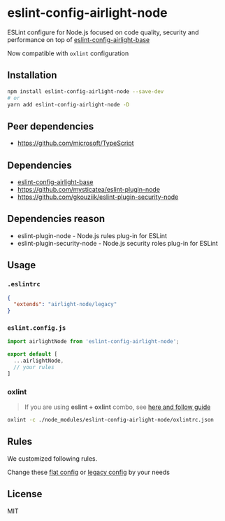# eslint-config-airlight-node

ESLint configure for Node.js focused on code quality, security and performance on top of [eslint-config-airlight-base](../eslint-config-base)

Now compatible with `oxlint` configuration

## Installation

```bash
npm install eslint-config-airlight-node --save-dev
# or
yarn add eslint-config-airlight-node -D
```

## Peer dependencies

- <https://github.com/microsoft/TypeScript>

## Dependencies

- [eslint-config-airlight-base](../eslint-config-base)
- <https://github.com/mysticatea/eslint-plugin-node>
- <https://github.com/gkouziik/eslint-plugin-security-node>

## Dependencies reason

- eslint-plugin-node - Node.js rules plug-in for ESLint
- eslint-plugin-security-node - Node.js security roles plug-in for ESLint

## Usage

### `.eslintrc`

```json
{
  "extends": "airlight-node/legacy"
}
```

### `eslint.config.js`

```js
import airlightNode from 'eslint-config-airlight-node';

export default [
  ...airlightNode,
  // your rules
]
```

### oxlint

> If you are using **eslint + oxlint** combo, see [here and follow guide](https://github.com/oxc-project/eslint-plugin-oxlint)

```bash
oxlint -c ./node_modules/eslint-config-airlight-node/oxlintrc.json
```

## Rules

We customized following rules.

Change these [flat config](../eslint-config-base/flat.cjs) or [legacy config](../eslint-config-base/legacy.cjs) by your needs

## License

MIT
